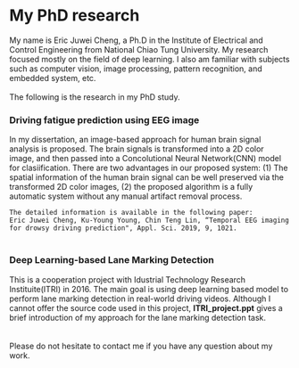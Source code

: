 # My PhD research
My name is Eric Juwei Cheng, a Ph.D in the Institute of Electrical and Control Engineering from National Chiao Tung University. My research focused mostly on the field of deep learning. I also am familiar with subjects such as computer vision, image processing, pattern recognition, and embedded system, etc.<br>
<br>
The following is the research in my PhD study.
<br>
### Driving fatigue prediction using EEG image

In my dissertation, an image-based approach for human brain signal analysis is proposed.
The brain signals is transformed into a 2D color image, and then passed into a Concolutional Neural Network(CNN) model for clasiification.
There are two advantages in our proposed system: (1) The spatial information of the human brain signal can be well preserved via the transformed 2D color images, (2) the proposed algorithm is a fully automatic system without any manual artifact removal process.


`The detailed information is available in the following paper:`
<br>
`Eric Juwei Cheng, Ku-Young Young, Chin Teng Lin, “Temporal EEG imaging for drowsy driving prediction", Appl. Sci. 2019, 9, 1021.`
<br>
<br>
### Deep Learning-based Lane Marking Detection

This is a cooperation project with Idustrial Technology Research Instituite(ITRI) in 2016. The main goal is using deep learning based model to perform lane marking detection in real-world driving videos. Although I cannot offer the source code used in this project, __ITRI_project.ppt__ gives a brief introduction of my approach for the lane marking detection task.
<br>
<br>
<br>
Please do not hesitate to contact me if you have any question about my work.
